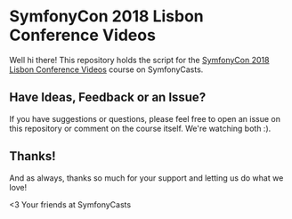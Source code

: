 # SymfonyCon 2018 Lisbon Conference Videos

Well hi there! This repository holds the script
for the [SymfonyCon 2018 Lisbon Conference Videos](https://symfonycasts.com/screencast/symfonycon2018) course on SymfonyCasts.

## Have Ideas, Feedback or an Issue?

If you have suggestions or questions, please feel free to
open an issue on this repository or comment on the course
itself. We're watching both :).

## Thanks!

And as always, thanks so much for your support and letting
us do what we love!

<3 Your friends at SymfonyCasts
